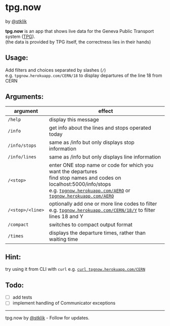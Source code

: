 tpg.now
===
by [@stklik](http://twitter.com/stklik)

**tpg.now** is an app that shows live data for the Geneva Public Transport system ([TPG](http://www.tpg.ch)).  
(the data is provided by TPG itself, the correctness lies in their hands)


Usage:
---
Add filters and choices separated by slashes (`/`)  
e.g. `tpgnow.herokuapp.com/CERN/18` to display departures of the line 18 from CERN

Arguments:
---
| argument | effect |
|---|---|
| `/help` | display this message|
| `/info` | get info about the lines and stops operated today|
| `/info/stops` | same as /info but only displays stop information|
| `/info/lines` | same as /info but only displays line information|
| `/<stop>` | enter ONE stop name or code for which you want the departures <br /> find stop names and codes on localhost:5000/info/stops <br /> e.g. [`tpgnow.herokuapp.com/AERO`](http://tpgnow.herokuapp.com/Cornavin) or [`tpgnow.herokuapp.com/AERO`](http://tpgnow.herokuapp.com/AERO) |
|`/<stop>/<line>`      | optionally add one or more line codes to filter <br /> e.g. [`tpgnow.herokuapp.com/CERN/18/Y`](http://tpgnow.herokuapp.com/CERN/18/Y) to filter lines 18 and Y |
|`/compact`            | switches to compact output format|
|`/times`              | displays the departure times, rather than waiting time|


Hint:
---
try using it from CLI with `curl`
e.g. [`curl tpgnow.herokuapp.com/CERN`](http://tpgnow.herokuapp.com/CERN)

Todo:
---
- [ ] add tests
- [ ] implement handling of Communicator exceptions

---
tpg.now by [@stklik](http://twitter.com/stklik) -
Follow for updates.
